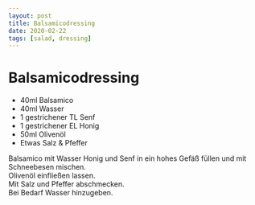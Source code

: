 ```yaml
---
layout: post
title: Balsamicodressing
date: 2020-02-22
tags: [salad, dressing]
---
```

# Balsamicodressing

- 40ml Balsamico
- 40ml Wasser
- 1 gestrichener TL Senf
- 1 gestrichener EL Honig
- 50ml Olivenöl
- Etwas Salz & Pfeffer

Balsamico mit Wasser Honig und Senf in ein hohes Gefäß füllen und mit Schneebesen mischen.  
Olivenöl einfließen lassen.  
Mit Salz und Pfeffer abschmecken.  
Bei Bedarf Wasser hinzugeben.  
